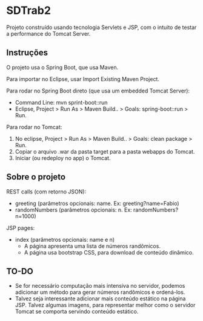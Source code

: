 # SDTrab2

Projeto construído usando tecnologia Servlets e JSP, com o intuito de testar a performance do Tomcat Server. 


## Instruções

O projeto usa o Spring Boot, que usa Maven. 

Para importar no Eclipse, usar Import Existing Maven Project. 

Para rodar no Spring Boot direto (que usa um embedded Tomcat Server): 
* Command Line: mvn sprint-boot::run
* Eclipse, Project > Run As > Maven Build.. > Goals: spring-boot::run > Run.

Para rodar no Tomcat: 
1. No eclipse, Project > Run As > Maven Build.. > Goals: clean package > Run.
1. Copiar o arquivo .war da pasta target para a pasta webapps do Tomcat. 
1. Iniciar (ou redeploy no app) o Tomcat. 


## Sobre o projeto

REST calls (com retorno JSON): 

* greeting (parâmetros opcionais: name. Ex: greeting?name=Fabio)
* randomNumbers (parâmetros opcionais: n. Ex: randomNumbers?n=1000)

JSP pages: 

* index (parâmetros opcionais: name e n) 
	* A página apresenta uma lista de números randômicos. 
	* A página usa bootstrap CSS, para download de conteúdo dinâmico. 
	

## TO-DO

* Se for necessário computação mais intensiva no servidor, podemos adicionar um método para gerar números randômicos e ordená-los.
* Talvez seja interessante adicionar mais conteúdo estático na página JSP. Talvez algumas imagens, para representar melhor como o servidor Tomcat se comporta servindo conteúdo estático. 